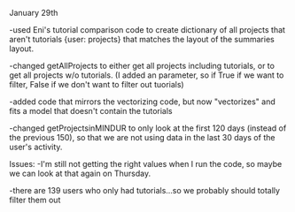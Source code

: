 January 29th 

-used Eni's tutorial comparison code to create dictionary of all projects that aren't tutorials {user: projects} that matches the layout of the summaries layout. 

-changed getAllProjects to either get all projects including tutorials, or to get all projects w/o tutorials. (I added an parameter, so if True if we want to filter, False if we don't want to filter out tuorials) 

-added code that mirrors the vectorizing code, but now "vectorizes" and fits a model that doesn't contain the tutorials 

-changed getProjectsinMINDUR to only look at the first 120 days (instead of the previous 150), so that we are not using data in the last 30 days of the user's activity. 


Issues: 
-I'm still not getting the right values when I run the code, so maybe we can look at that again on Thursday.

-there are 139 users who only had tutorials...so we probably should totally filter them out 